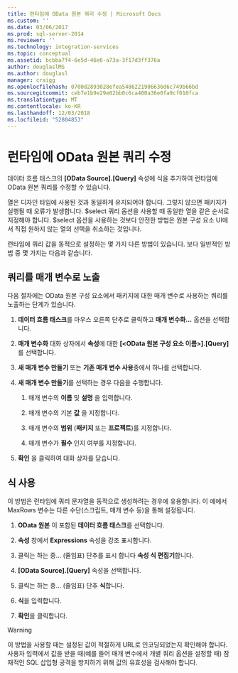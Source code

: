 ```yaml
---
title: 런타임에 OData 원본 쿼리 수정 | Microsoft Docs
ms.custom: ''
ms.date: 03/06/2017
ms.prod: sql-server-2014
ms.reviewer: ''
ms.technology: integration-services
ms.topic: conceptual
ms.assetid: bcbba7f4-6e5d-46e6-a73a-3f17d3ff376a
author: douglaslMS
ms.author: douglasl
manager: craigg
ms.openlocfilehash: 0700d2893028efea5486221906636d6c749b66bd
ms.sourcegitcommit: ceb7e1b9e29e02bb0c6ca400a36e0fa9cf010fca
ms.translationtype: MT
ms.contentlocale: ko-KR
ms.lasthandoff: 12/03/2018
ms.locfileid: "52804853"
---
```

# <a name="modify-odata-source-query-at-runtime"></a>런타임에 OData 원본 쿼리 수정
  데이터 흐름 태스크의 **[OData Source].[Query]** 속성에 식을 추가하여 런타임에 OData 원본 쿼리를 수정할 수 있습니다.  
  
 열은 디자인 타임에 사용된 것과 동일하게 유지되어야 합니다. 그렇지 않으면 패키지가 실행될 때 오류가 발생합니다. $select 쿼리 옵션을 사용할 때 동일한 열을 같은 순서로 지정해야 합니다. $select 옵션을 사용하는 것보다 안전한 방법은 원본 구성 요소 UI에서 직접 원하지 않는 열의 선택을 취소하는 것입니다.  
  
 런타임에 쿼리 값을 동적으로 설정하는 몇 가지 다른 방법이 있습니다. 보다 일반적인 방법 중 몇 가지는 다음과 같습니다.  
  
## <a name="exposing-the-query-as-a-parameter"></a>쿼리를 매개 변수로 노출  
 다음 절차에는 OData 원본 구성 요소에서 패키지에 대한 매개 변수로 사용하는 쿼리를 노출하는 단계가 있습니다.  
  
1.  **데이터 흐름 태스크**를 마우스 오른쪽 단추로 클릭하고 **매개 변수화...** 옵션을 선택합니다.  
  
2.  **매개 변수화** 대화 상자에서 **속성**에 대한 **[\<OData 원본 구성 요소 이름>].[Query]** 를 선택합니다.  
  
3.  **새 매개 변수 만들기** 또는 **기존 매개 변수 사용**중에서 하나를 선택합니다.  
  
4.  **새 매개 변수 만들기**를 선택하는 경우 다음을 수행합니다.  
  
    1.  매개 변수의 **이름** 및 **설명** 을 입력합니다.  
  
    2.  매개 변수의 기본 **값** 을 지정합니다.  
  
    3.  매개 변수의 **범위** (**패키지** 또는 **프로젝트**)를 지정합니다.  
  
    4.  매개 변수가 **필수** 인지 여부를 지정합니다.  
  
5.  **확인** 을 클릭하여 대화 상자를 닫습니다.  
  
## <a name="using-an-expression"></a>식 사용  
 이 방법은 런타임에 쿼리 문자열을 동적으로 생성하려는 경우에 유용합니다. 이 예에서 MaxRows 변수는 다른 수단(스크립트, 매개 변수 등)을 통해 설정됩니다.  
  
1.  **OData 원본** 이 포함된 **데이터 흐름 태스크**를 선택합니다.  
  
2.  **속성** 창에서 **Expressions** 속성을 강조 표시합니다.  
  
3.  클릭는 하는 중... (줄임표) 단추를 표시 합니다 **속성 식 편집기**합니다.  
  
4.  **[OData Source].[Query]** 속성을 선택합니다.  
  
5.  클릭는 하는 중... (줄임표) 단추 **식**합니다.  
  
6.  **식**을 입력합니다.  
  
7.  **확인**을 클릭합니다.  
  
> [!WARNING]  
>  이 방법을 사용할 때는 설정된 값이 적절하게 URL로 인코딩되었는지 확인해야 합니다. 사용자 입력에서 값을 받을 때(예를 들어 매개 변수에서 개별 쿼리 옵션을 설정할 때) 잠재적인 SQL 삽입형 공격을 방지하기 위해 값의 유효성을 검사해야 합니다.  
  
  
